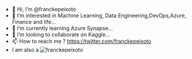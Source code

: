 - 👋 Hi, I’m @franckepeixoto
- 👀 I’m interested in  Machine Learning, Data Engineering,DevOps,Azure, Finance and life...
- 🌱 I’m currently learning Azure Synapse...
- 💞️ I’m looking to collaborate on Kaggle...
- 📫 How to reach me ? https://twitter.com/franckepeixoto  
- I am also a ![franckepeixoto](https://road-to-kaggle-grandmaster.vercel.app/api/simple/franckepeixoto)
<!---
franckepeixoto/franckepeixoto is a ✨ special ✨ repository because its `README.md` (this file) appears on your GitHub profile.
You can click the Preview link to take a look at your changes.
--->
